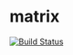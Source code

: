 # matrix

[![Build Status](https://travis-ci.org/BURNINGTIGER/InsertSort.svg?branch=master)](https://travis-ci.org/BURNINGTIGER/InsertSort)


